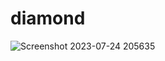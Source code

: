 # diamond
![Screenshot 2023-07-24 205635](https://github.com/yasinnorozzadeh/python-course2/assets/88095232/61fc4bc2-e39a-40a0-a084-7f2e931a33e6)
